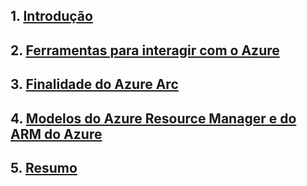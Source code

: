 ## 1. [Introdução](https://learn.microsoft.com/pt-br/training/modules/describe-features-tools-manage-deploy-azure-resources/1-introduction)

## 2. [Ferramentas para interagir com o Azure](https://learn.microsoft.com/pt-br/training/modules/describe-features-tools-manage-deploy-azure-resources/2-describe-interacting-azure)

## 3. [Finalidade do Azure Arc](https://learn.microsoft.com/pt-br/training/modules/describe-features-tools-manage-deploy-azure-resources/3-describe-purpose-of-azure-arc)

## 4. [Modelos do Azure Resource Manager e do ARM do Azure](https://learn.microsoft.com/pt-br/training/modules/describe-features-tools-manage-deploy-azure-resources/4-describe-azure-resource-manager-azure-arm-templates)

## 5. [Resumo](https://learn.microsoft.com/pt-br/training/modules/describe-features-tools-manage-deploy-azure-resources/6-summary)